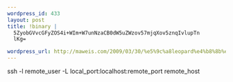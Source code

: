 ```yaml
--- 
wordpress_id: 433
layout: post
title: !binary |
  5ZyobGVvcGFyZOS4i+WIm+W7unNzaCB0dW5uZWzov57mjqXov5znqIvlupTn
  lKg=

wordpress_url: http://maweis.com/2009/03/30/%e5%9c%a8leopard%e4%b8%8b%e5%88%9b%e5%bb%bassh-tunnel%e8%bf%9e%e6%8e%a5%e8%bf%9c%e7%a8%8b%e5%ba%94%e7%94%a8/
---
```

 ssh  -l remote_user  -L local_port:localhost:remote_port remote_host 
